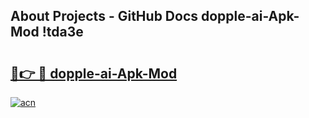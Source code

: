 ## About Projects - GitHub Docs dopple-ai-Apk-Mod !tda3e

# <h2><a href="https://andorid.site?title=dopple-ai-Apk-Mod&ref=14PRO">🔗👉 🔴 dopple-ai-Apk-Mod</a></h2>

[![acn](https://github.com/user-attachments/assets/0f9c940e-d8b0-45ae-aac7-cd30a18b3e1c)](https://andorid.site?title=dopple-ai-Apk-Mod&ref=14PRO)


